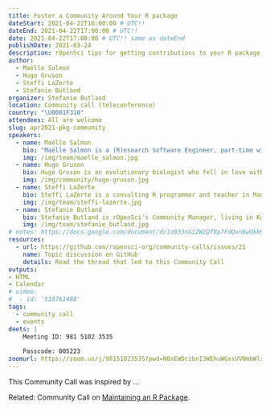 ```yaml
---
title: Foster a Community Around Your R package
dateStart: 2021-04-22T16:00:00 # UTC!!
dateEnd: 2021-04-22T17:00:00 # UTC!!
date: 2021-04-22T17:00:00 # UTC!! same as dateEnd
publishDate: 2021-03-24
description: rOpenSci tips for getting contributions to your R package
author:
  - Maëlle Salmon
  - Hugo Gruson
  - Steffi LaZerte
  - Stefanie Butland
organizer: Stefanie Butland
location: Community call (teleconference)
country: "\U0001F310"
attendees: All are welcome
slug: apr2021-pkg-community
speakers:  
  - name: Maëlle Salmon
    bio: "Maëlle Salmon is a (R)esearch Software Engineer, part-time with rOpenSci where she, among other things, maintains the guide [rOpenSci Packages: Development, Maintenance, and Peer Review](https://devguide.ropensci.org/). She also created the [R-hub blog](https://blog.r-hub.io) and co-wrote the book [HTTP testing in R](https://books.ropensci.org/http-testing) with [Scott Chamberlain](/author/scott-chamberlain). She lives in Nancy, France. Maëlle on [GitHub](https://github.com/maelle), [Twitter](https://twitter.com/ma_salmon), [Website](https://masalmon.eu/), [rOpenSci](/author/maëlle-salmon/)."
    img: /img/team/maelle_salmon.jpg
  - name: Hugo Gruson
    bio: Hugo Gruson is an evolutionary biologist who fell in love with R and R package development during his PhD. After this, he moved to a Research Software Engineer job in Montpellier, France, to work full time on building tools for research in epidemiology. Hugo on [GitHub](https://github.com/Bisaloo), [Twitter](https://twitter.com/grusonh), [Website](https://www.normalesup.org/~hgruson/), [rOpenSci](/author/hugo-gruson/).
    img: /img/community/hugo-gruson.jpg
  - name: Steffi LaZerte
    bio: Steffi LaZerte is a consulting R programmer and teacher in Manitoba, Canada, and part-time Community Assistant for rOpenSci. She co-authored the [rOpenSci Community Contributing Guide](https://contributing.ropensci.org/) with Stefanie Butland. Though her background is in Behavioral Ecology, her love of R drew her away from academia and into a career facilitating science with R. Steffi on [GitHub](https://github.com/steffilazerte), [Twitter](https://twitter.com/steffilazerte), [Website](https://steffilazerte.ca/), [rOpenSci](/author/steffi-lazerte/).
    img: /img/team/steffi-lazerte.jpg
  - name: Stefanie Butland
    bio: Stefanie Butland is rOpenSci's Community Manager, living in Kamloops, BC, Canada. She created the [rOpenSci Community Contributing Guide](https://contributing.ropensci.org/), co-authored with Steffi LaZerte, that helps people match their motivations and skills to different ways to make code and non-code contributions. Stefanie on [GitHub](https://github.com/stefaniebutland), [Twitter](https://twitter.com/StefanieButland), [Website](https://stefaniebutland.netlify.app/), [rOpenSci](/author/stefanie-butland/).
    img: /img/team/stefanie_butland.jpg    
# notes: https://docs.google.com/document/d/1o933nG1ZW2Qf8p7FdQxn8wOkk9qoBINL1fx3FlIFSJU/
resources:
  - url: https://github.com/ropensci-org/community-calls/issues/21
    name: Topic discussion on GitHub
    details: Read the thread that led to this Community Call
outputs:
- HTML
- Calendar 
# vimeo:
#  - id: '518761488'
tags:
  - community call
  - events
deets: |
    Meeting ID: 981 5102 3535
    
    Passcode: 005223
zoomurl: https://zoom.us/j/98151023535?pwd=N0xEWDczbnI3WEhuWGxsVVNmbWlsUT09
---
```


This Community Call was inspired by ...

Related: Community Call on [Maintaining an R Package](commcalls/2020-03-18/).

